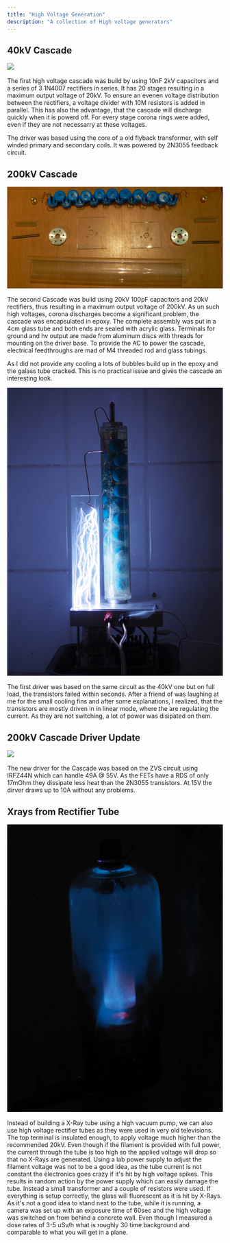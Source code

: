 ```yaml
---
title: "High Voltage Generation"
description: "A collection of High voltage generators"
---
```



## 40kV Cascade

<img class="imgRight" src="images/cascade-i-closeup.jpg">

The first high voltage cascade was build by using 10nF 2kV capacitors and a series of 3 1N4007 rectifiers in series.
It has 20 stages resulting in a maximum output voltage of 20kV.
To ensure an evenen voltage distribution between the rectifiers, a voltage divider with 10M resistors is added in parallel.
This has also the advantage, that the cascade will discharge quickly when it is powerd off.
For every stage corona rings were added, even if they are not necessarry at these voltages.


The driver was based using the core of a old flyback transformer, with self winded primary and secondary coils.
It was powered by 2N3055 feedback circuit.

## 200kV Cascade

<img class="imgLeft" src="images/cascade-ii-preassembly.jpg">

The second Cascade was build using 20kV 100pF capacitors and 20kV rectifiers, thus resulting in a maximum output voltage of 200kV.
As un such high voltages, corona discharges become a significant problem, the cascade was encapsulated in epoxy.
The complete assembly was put in a 4cm glass tube and both ends are sealed with acrylic glass.
Terminals for ground and hv output are made from aluminum discs with threads for mounting on the driver base.
To provide the AC to power the cascade, electrical feedthroughs are mad of M4 threaded rod and glass tubings.


As I did not provide any cooling a lots of bubbles build up in the epoxy and the galass tube cracked.
This is no practical issue and gives the cascade an interesting look.

<img class="imgRight" src="images/cascade-ii.jpg">

The first driver was based on the same circuit as the 40kV one but on full load, the transistors failed within seconds.
After a friend of was laughing at me for the small cooling fins and after some explanations, I realized, that the transistors are mostly driven in in linear mode, where the are regulating the current.
As they are not switching, a lot of power was disipated on them.


## 200kV Cascade Driver Update

<img class="imgLeft" src="images/zvs.jpg">

The new driver for the Cascade was based on the ZVS circuit using IRFZ44N which can handle 49A @ 55V.
As the FETs have a RDS of only 17mOhm they dissipate less heat than the 2N3055 transistors.
At 15V the dirver draws up to 10A without any problems.

## Xrays from Rectifier Tube

<img class="imgRight" src="images/rectifier-xray.jpg">

Instead of building a X-Ray tube using a high vacuum pump, we can also use high voltage rectifier tubes as they were used in very old televisions.
The top terminal is insulated enough, to apply voltage much higher than the recommended 20kV.
Even though if the filament is provided with full power, the current through the tube is too high so the applied voltage will drop so that no X-Rays are generated.
Using a lab power supply to adjust the filament voltage was not to be a good idea, as the tube current is not constant the electronics goes crazy if it's hit by high voltage spikes.
This results in random action by the power supply which can easily damage the tube.
Instead a small transformer and a couple of resistors were used.
If everything is setup correctly, the glass will fluorescent as it is hit by X-Rays.
As it's not a good idea to stand next to the tube, while it is running, a camera was set up with an exposure time of 60sec and the high voltage was switched on from behind a concrete wall.
Even though I measured a dose rates of 3-5 uSv/h what is roughly 30 time background and comparable to what you will get in a plane.


